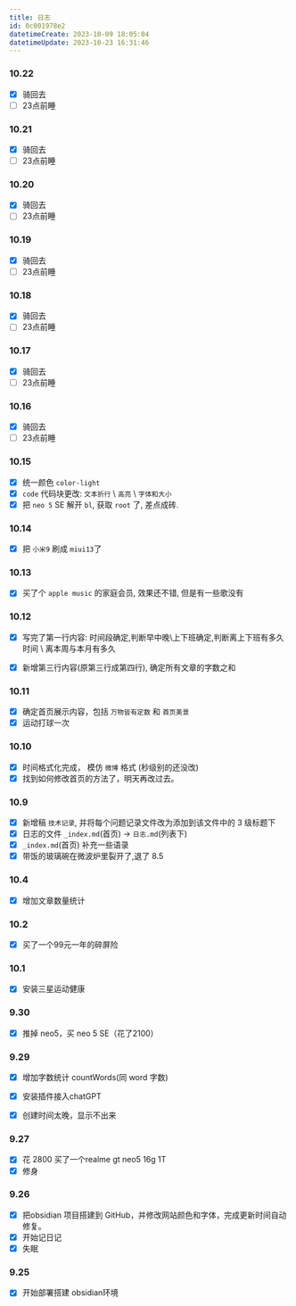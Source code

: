```yaml
---
title: 日志
id: 0c001978e2
datetimeCreate: 2023-10-09 18:05:04
datetimeUpdate: 2023-10-23 16:31:46
---
```

### 10.22

- [x] 骑回去
- [ ] 23点前睡

### 10.21
- [x] 骑回去
- [ ] 23点前睡

### 10.20
- [x] 骑回去
- [ ] 23点前睡
### 10.19
- [x] 骑回去
- [ ] 23点前睡
### 10.18
- [x] 骑回去
- [ ] 23点前睡
### 10.17
- [x] 骑回去
- [ ] 23点前睡

### 10.16
- [x] 骑回去
- [ ] 23点前睡

### 10.15
- [x] 统一颜色 `color-light`
- [x] `code` 代码块更改: `文本折行` \ `高亮` \ `字体和大小`
- [x] 把 `neo 5` SE 解开 `bl`, 获取 `root` 了, 差点成砖. 

### 10.14
- [x] 把 `小米9` 刷成 `miui13`了

### 10.13
- [x] 买了个 `apple music` 的家庭会员, 效果还不错, 但是有一些歌没有
### 10.12
- [x] 写完了第一行内容: 时间段确定,判断早中晚\上下班确定,判断离上下班有多久时间 \ 离本周与本月有多久
- [x] 新增第三行内容(原第三行成第四行), 确定所有文章的字数之和


### 10.11
- [x] 确定首页展示内容，包括 `万物皆有定数` 和 `首页美景`
- [x] 运动打球一次
### 10.10
- [x] 时间格式化完成， 模仿 `微博` 格式 (秒级别的还没改)
- [x] 找到如何修改首页的方法了，明天再改过去。
### 10.9
- [x] 新增稿 `技术记录`, 并将每个问题记录文件改为添加到该文件中的 3 级标题下
- [x] 日志的文件 `_index.md`(首页) → `日志.md`(列表下)
- [x] `_index.md`(首页) 补充一些语录
- [x] 带饭的玻璃碗在微波炉里裂开了,退了 8.5
### 10.4
- [x] 增加文章数量统计
### 10.2
- [x] 买了一个99元一年的碎屏险
### 10.1
- [x] 安装三星运动健康
### 9.30
- [x] 推掉 neo5，买 neo 5 SE（花了2100）


### 9.29
- [x] 增加字数统计 countWords(同 word 字数)
- [x] 安装插件接入chatGPT
- [x] 创建时间太晚，显示不出来


### 9.27
- [x] 花 2800 买了一个realme gt neo5 16g 1T
- [x] 修身
### 9.26
- [x] 把obsidian 项目搭建到 GitHub，并修改网站颜色和字体，完成更新时间自动修复。
- [x] 开始记日记
- [x] 失眠
### 9.25
- [x] 开始部署搭建 obsidian环境